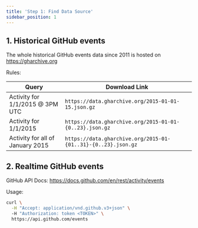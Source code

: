 ```yaml
---
title: 'Step 1: Find Data Source'
sidebar_position: 1
---
```


## 1. Historical GitHub events

The whole historical GitHub events data since 2011 is hosted on https://gharchive.org

Rules: 

| Query | Download Link |
| ---- | ---- |
| Activity for 1/1/2015 @ 3PM UTC |	`https://data.gharchive.org/2015-01-01-15.json.gz` |
| Activity for 1/1/2015 | `https://data.gharchive.org/2015-01-01-{0..23}.json.gz` |
| Activity for all of January 2015 | `https://data.gharchive.org/2015-01-{01..31}-{0..23}.json.gz` |


## 2. Realtime GitHub events

GitHub API Docs: https://docs.github.com/en/rest/activity/events

Usage:
```bash
curl \
  -H "Accept: application/vnd.github.v3+json" \ 
  -H "Authorization: token <TOKEN>" \
  https://api.github.com/events
```
